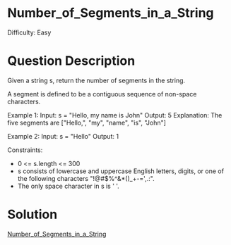 
# Number_of_Segments_in_a_String

Difficulty: Easy

# Question Description

Given a string s, return the number of segments in the string.

A segment is defined to be a contiguous sequence of non-space characters.

Example 1:
Input: s = "Hello, my name is John"
Output: 5
Explanation: The five segments are ["Hello,", "my", "name", "is", "John"]

Example 2:
Input: s = "Hello"
Output: 1

Constraints:

- 0 <= s.length <= 300
- s consists of lowercase and uppercase English letters, digits, or one of the following characters "!@#$%^&*()_+-=',.:".
- The only space character in s is ' '.

# Solution

[Number_of_Segments_in_a_String]([434]Number_of_Segments_in_a_String.py)

    